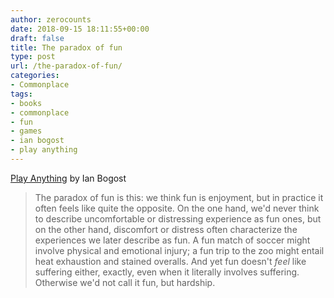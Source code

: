 ```yaml
---
author: zerocounts
date: 2018-09-15 18:11:55+00:00
draft: false
title: The paradox of fun
type: post
url: /the-paradox-of-fun/
categories:
- Commonplace
tags:
- books
- commonplace
- fun
- games
- ian bogost
- play anything
---
```


[Play Anything](http://bogost.com/books/play-anything/) by Ian Bogost

> The paradox of fun is this: we think fun is enjoyment, but in practice it often feels like quite the opposite. On the one hand, we'd never think to describe uncomfortable or distressing experience as fun ones, but on the other hand, discomfort or distress often characterize the experiences we later describe as fun. A fun match of soccer might involve physical and emotional injury; a fun trip to the zoo might entail heat exhaustion and stained overalls. And yet fun doesn't _feel_ like suffering either, exactly, even when it literally involves suffering. Otherwise we'd not call it fun, but hardship.
